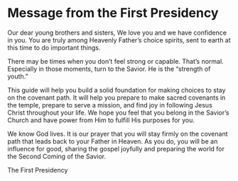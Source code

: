 # Message from the First Presidency

Our dear young brothers and sisters, We love you and we have confidence in you.
You are truly among Heavenly Father’s choice spirits, sent to earth at this
time to do important things.

There may be times when you don’t feel strong or capable. That’s normal.
Especially in those moments, turn to the Savior. He is the “strength of youth.”

This guide will help you build a solid foundation for making choices to stay on
the covenant path. It will help you prepare to make sacred covenants in the
temple, prepare to serve a mission, and find joy in following Jesus Christ
throughout your life. We hope you feel that you belong in the Savior’s Church
and have power from Him to fulfill His purposes for you.

We know God lives. It is our prayer that you will stay firmly on the covenant
path that leads back to your Father in Heaven. As you do, you will be an
influence for good, sharing the gospel joyfully and preparing the world for the
Second Coming of the Savior.

The First Presidency
